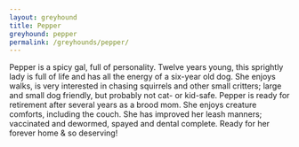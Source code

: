 ```yaml
---
layout: greyhound
title: Pepper
greyhound: pepper
permalink: /greyhounds/pepper/
---
```


Pepper is a spicy gal, full of personality.  Twelve years young, this sprightly lady is full of life and has all
the energy of a six-year old dog.  She enjoys walks, is very interested in chasing squirrels and other small critters;
large and small dog friendly, but probably not cat- or kid-safe.  Pepper is ready for retirement after several years as
a brood mom.  She enjoys creature comforts, including the couch. She has improved her leash manners; vaccinated and
dewormed, spayed and dental complete.  Ready for her forever home & so deserving!
